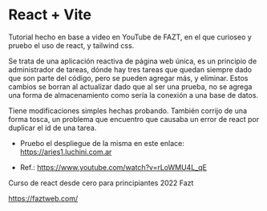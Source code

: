 # React + Vite

Tutorial hecho en base a video en YouTube de FAZT, en el que curioseo y pruebo el uso de react, y tailwind css.

Se trata de una aplicación reactiva de página web única, es un principio de administrador de tareas, dónde hay tres tareas que quedan siempre dado que son parte del código, pero se pueden agregar más, y eliminar. Estos cambios se borran al actualizar dado que al ser una prueba, no se agrega una forma de almacenamiento como sería la conexión a una base de datos.

Tiene modificaciones simples hechas probando. También corrijo de una forma tosca, un problema que encuentro que causaba un error de react por duplicar el id de una tarea.

- Pruebo el despliegue de la misma en este enlace: https://aries1.luchini.com.ar

- Ref.:
https://www.youtube.com/watch?v=rLoWMU4L_qE

Curso de react desde cero para principiantes 2022 
Fazt

https://faztweb.com/
